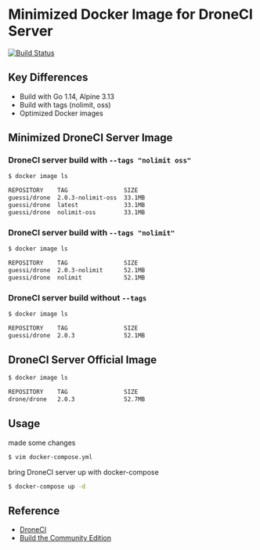 # Minimized Docker Image for DroneCI Server

[![Build Status](https://cloud.drone.io/api/badges/guessi/drone-server-images/status.svg)](https://cloud.drone.io/guessi/drone-server-images)

## Key Differences

- Build with Go 1.14, Alpine 3.13
- Build with tags (nolimit, oss)
- Optimized Docker images

## Minimized DroneCI Server Image

### DroneCI server build with `--tags "nolimit oss"`

```bash
$ docker image ls

REPOSITORY    TAG                SIZE
guessi/drone  2.0.3-nolimit-oss  33.1MB
guessi/drone  latest             33.1MB
guessi/drone  nolimit-oss        33.1MB
```

### DroneCI server build with `--tags "nolimit"`

```bash
$ docker image ls

REPOSITORY    TAG                SIZE
guessi/drone  2.0.3-nolimit      52.1MB
guessi/drone  nolimit            52.1MB
```

### DroneCI server build without `--tags`

```bash
$ docker image ls

REPOSITORY    TAG                SIZE
guessi/drone  2.0.3              52.1MB
```

## DroneCI Server Official Image

```bash
$ docker image ls

REPOSITORY    TAG                SIZE
drone/drone   2.0.3              52.7MB
```

## Usage

made some changes

```bash
$ vim docker-compose.yml
```

bring DroneCI server up with docker-compose

```bash
$ docker-compose up -d
```

## Reference

- [DroneCI](https://github.com/drone/drone)
- [Build the Community Edition](https://github.com/drone/drone/blob/master/BUILDING_OSS)

